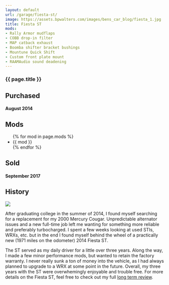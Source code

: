 ```yaml
---
layout: default
url: /garage/fiesta-st/
image: https://assets.bpwalters.com/images/bens_car_blog/fiesta_1.jpg
title: Fiesta ST
mods:
- Rally Armor mudflaps
- COBB drop-in filter
- MAP catback exhaust
- Boomba shifter bracket bushings
- Mountune Quick Shift
- Custom front plate mount
- RAAMAudio sound deadening
---
```


<section id="fiesta-st">
    <section id="intro" class="is-intro-section">
        <div class="background-image-wrapper is-dark">
            <div class="is-opaque" style="background-image: url('https://assets.bpwalters.com/images/bens_car_blog/fiesta_1.jpg');"></div>
        </div>
        <div class="container has-middle-text">
            <div class="item flex-100">
                <div class="intro-title">
                    <h1>{{ page.title }}</h1>
                </div>
            </div>
        </div>
    </section>
    <section id="details">
        <div class="container">
            <div class="item flex-33 is-center-aligned">
                <h2>Purchased</h2>
                <h4 class="is-thin">August 2014</h4>
            </div>
            <div class="item flex-33">
                <h2 class="is-center-aligned">Mods</h2>
                <ul>
                {% for mod in page.mods %}
                    <li>{{ mod }}</li>
                {% endfor %}
                </ul>
            </div>
            <div class="item flex-33 is-center-aligned">
                <h2>Sold</h2>
                <h4 class="is-thin">September 2017</h4>
            </div>
        </div>
    </section>
    <section id="history">
        <div class="container">
            <div class="item flex-100 is-center-aligned">
                <h2>History</h2>
                <img src="https://assets.bpwalters.com/images/bens_car_blog/fiesta_2.jpg">
            </div>
            <div class="item flex-100">
                <p>After graduating college in the summer of 2014, I found myself searching for a replacement for my 2000 Mercury Cougar.  Unpredictable alternator issues and a new full-time job left me wanting for something more reliable and preferably turbocharged.  I spent a few weeks looking at used STIs, WRXs, etc. but in the end I found myself behind the wheel of a practically new (1971 miles on the odometer) 2014 Fiesta ST.</p>
                <p>The ST served as my daily driver for a little over three years.  Along the way, I made a few minor performance mods, but wanted to retain the factory warranty.  I never really sunk a ton of money into the vehicle, as I had always planned to upgrade to a WRX at some point in the future.  Overall, my three years with the ST were overwhemingly enjoyable and trouble free.  For more details on the Fiesta ST, feel free to check out my full <a href="/ford-fiesta-st-long-term-review" target="_blank">long term review</a>.</p>
            </div>
        </div>
    </section>
</section>